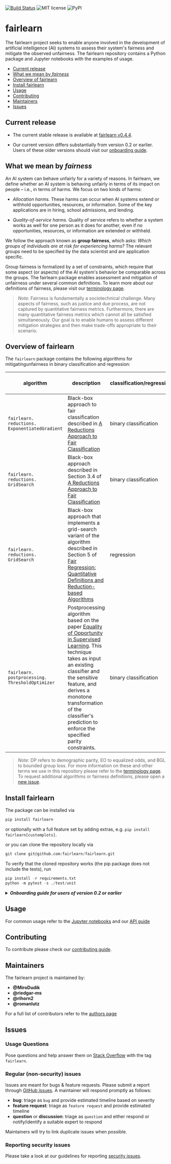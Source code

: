 [![Build Status](https://dev.azure.com/responsibleai/fairlearn/_apis/build/status/Nightly?branchName=master)](https://dev.azure.com/responsibleai/fairlearn/_build/latest?definitionId=23&branchName=master) ![MIT license](https://img.shields.io/badge/License-MIT-blue.svg) ![PyPI](https://img.shields.io/pypi/v/fairlearn?color=blue)

# fairlearn

The fairlearn project seeks to enable anyone involved in the development of artificial intelligence (AI) systems to assess their system's fairness and mitigate the observed unfairness. The fairlearn repository contains a Python package and Jupyter notebooks with the examples of usage.

- [Current release](#current-release)
- [What we mean by _fairness_](#what-we-mean-by-fairness)
- [Overview of fairlearn](#overview-of-fairlearn)
- [Install fairlearn](#install-fairlearn)
- [Usage](#usage)
- [Contributing](#contributing)
- [Maintainers](#maintainers)
- [Issues](#issues)

## Current release

- The current stable release is available at [fairlearn v0.4.4](https://github.com/fairlearn/fairlearn/tree/v0.4.4).

- Our current version differs substantially from version 0.2 or earlier. Users of these older versions should visit our [onboarding guide](#onboarding-guide).

## What we mean by _fairness_

An AI system can behave unfairly for a variety of reasons. In fairlearn, we define whether an AI system is behaving unfairly in terms of its impact on people &ndash; i.e., in terms of harms. We focus on two kinds of harms:

- _Allocation harms._ These harms can occur when AI systems extend or withhold opportunities, resources, or information. Some of the key applications are in hiring, school admissions, and lending.

- _Quality-of-service harms._ Quality of service refers to whether a system works as well for one person as it does for another, even if no opportunities, resources, or information are extended or withheld.

We follow the approach known as **group fairness**, which asks: _Which groups of individuals are at risk for experiencing harms?_ The relevant groups need to be specified by the data scientist and are application specific.

Group fairness is formalized by a set of constraints, which require that some aspect (or aspects) of the AI system's behavior be comparable across the groups. The fairlearn package enables assessment and mitigation of unfairness under several common definitions.
To learn more about our definitions of fairness, please visit our [terminology page](./TERMINOLOGY.md#fairness-of-ai-systems).

>_Note_:
> Fairness is fundamentally a sociotechnical challenge. Many aspects of fairness, such as justice and due process, are not captured by quantitative fairness metrics. Furthermore, there are many quantitative fairness metrics which cannot all be satisfied simultaneously. Our goal is to enable humans to assess different mitigation strategies and then make trade-offs appropriate to their scenario.

## Overview of fairlearn

The `fairlearn` package contains the following algorithms for mitigatingunfairness in binary classification and regression:

| algorithm | description | classification/regression | sensitive features | supported fairness definitions |
| --- | --- | --- | --- | --- |
| `fairlearn.` `reductions.` `ExponentiatedGradient` | Black-box approach to fair classification described in [A Reductions Approach to Fair Classification](https://arxiv.org/abs/1803.02453)| binary classification | categorical | DP, EO |
| `fairlearn.` `reductions.` `GridSearch` | Black-box approach described in Section 3.4 of [A Reductions Approach to Fair Classification](https://arxiv.org/abs/1803.02453)| binary classification | binary | DP, EO |
| `fairlearn.` `reductions.` `GridSearch` | Black-box approach that implements a grid-search variant of the algorithm described in Section 5 of [Fair Regression: Quantitative Definitions and Reduction-based Algorithms](https://arxiv.org/abs/1905.12843) | regression | binary | BGL |
| `fairlearn.` `postprocessing.` `ThresholdOptimizer` | Postprocessing algorithm based on the paper [Equality of Opportunity in Supervised Learning](https://arxiv.org/abs/1610.02413). This technique takes as input an existing classifier and the sensitive feature, and derives a monotone transformation of the classifier's prediction to enforce the specified parity constraints. | binary classification | categorical | DP, EO |

> _Note_:
> DP refers to demographic parity, EO to equalized odds, and BGL to bounded group loss. For more information on these and other terms we use in this repository please refer to the [terminology page](./TERMINOLOGY.md). To request additional algorithms or fairness definitions, please open a [new issue](https://github.com/fairlearn/fairlearn/issues).

## Install fairlearn

The package can be installed via

```python
pip install fairlearn
```

or optionally with a full feature set by adding extras, e.g.
`pip install fairlearn[customplots]`.

or you can clone the repository locally via

```python
git clone git@github.com:fairlearn/fairlearn.git
```

To verify that the cloned repository works (the pip package does not include
the tests), run

```python
pip install -r requirements.txt
python -m pytest -s ./test/unit
```


<details name="onboarding-guide">
<summary>
<strong>
<em>
Onboarding guide for users of version 0.2 or earlier
</em>
</strong>
</summary>

Up to version 0.2, fairlearn contained only the exponentiated gradient method.
The fairlearn repository now has a more comprehensive scope and aims to
incorporate other methods as specified above. The same exponentiated gradient
technique is now the class `fairlearn.reductions.ExponentiatedGradient`. While
in the past exponentiated gradient was invoked via

```python
import numpy as np
from fairlearn.classred import expgrad
from fairlearn.moments import DP

estimator = LogisticRegression()  # or any other estimator
exponentiated_gradient_result = expgrad(X, sensitive_features, y, estimator, constraints=DP())
positive_probabilities = exponentiated_gradient_result.best_classifier(X)
randomized_predictions = (positive_probabilities >= np.random.rand(len(positive_probabilities))) * 1
```

the equivalent operation is now

```python
from fairlearn.reductions import ExponentiatedGradient, DemographicParity

estimator = LogisticRegression()  # or any other estimator
exponentiated_gradient = ExponentiatedGradient(estimator, constraints=DemographicParity())
exponentiated_gradient.fit(X, y, sensitive_features=sensitive_features)
randomized_predictions = exponentiated_gradient.predict(X)
```

Please open a [new issue](https://github.com/fairlearn/fairlearn/issues) if you
encounter any problems.

</details>

## Usage

For common usage refer to the [Jupyter notebooks](./notebooks) and our [API
guide](./CONTRIBUTING.md#api)

## Contributing

To contribute please check our [contributing guide](./CONTRIBUTING.md).

## Maintainers

The fairlearn project is maintained by:

- **@MiroDudik**
- **@riedgar-ms**
- **@rihorn2**
- **@romanlutz**

For a full list of contributors refer to the [authors page](./AUTHORS.md)

## Issues

### Usage Questions

Pose questions and help answer them on [Stack
Overflow](https://stackoverflow.com/questions/tagged/fairlearn) with the tag
`fairlearn`.

### Regular (non-security) issues

Issues are meant for bugs & feature requests. Please submit a report through
[GitHub issues](https://github.com/fairlearn/fairlearn/issues). A maintainer
will respond promptly as follows:
- **bug**: triage as `bug` and provide estimated timeline based on severity
- **feature request**: triage as `feature request` and provide estimated
  timeline
- **question** or **discussion**: triage as `question` and either respond or
  notify/identify a suitable expert to respond

Maintainers will try to link duplicate issues when possible.

### Reporting security issues

Please take a look at our guidelines for reporting [security issues](./SECURITY.md).
